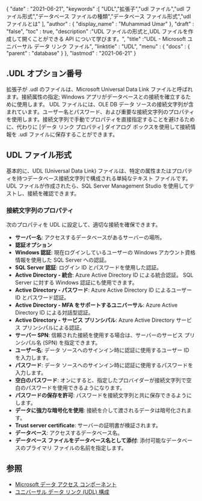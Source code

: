 {
  "date" : "2021-06-21",
  "keywords" :[ "UDL","拡張子","udl ファイル","udl ファイル形式","データベース ファイルの種類","データベース ファイル形式","udl ファイルとは" ],
  "author" : {
    "display_name" : "Muhammad Umar"
},
  "draft" : "false",
  "toc" : true,
  "description" :"UDL ファイルの形式と,UDL ファイルを作成して開くことができる API について学びます。",
  "title" :"UDL - Microsoft ユニバーサル データ リンク ファイル",
  "linktitle" : "UDL",
  "menu" : {
    "docs" : {
      "parent" : "database"
}
},
  "lastmod" : "2021-06-21"
}

## .UDL オプション番号
拡張子が .udl のファイルは、Microsoft Universal Data Link ファイルと呼ばれます。接続属性の指定; Windows アプリがデータベースとの接続を確立するために使用します。 UDL ファイルには、OLE DB データ ソースの接続文字列が含まれています。ユーザー名とパスワード、および重要な接続文字列のプロパティを使用します。接続文字列で手動でプロパティを直接指定することを避けるために、代わりに [データ リンク プロパティ] ダイアログ ボックスを使用して接続情報を .udl ファイルに保存することができます。

## UDL ファイル形式
基本的に、UDL (Universal Data Link) ファイルは、特定の属性またはプロパティを持つデータベース接続文字列で構成される単純なテキスト ファイルです。 UDL ファイルが作成されたら、SQL Server Management Studio を使用してテストし、接続を確認できます。

### 接続文字列のプロパティ
次のプロパティを UDL に設定して、適切な接続を確保できます。

- **サーバー名**: アクセスするデータベースがあるサーバーの場所。
- **認証オプション**
- **Windows 認証**: 現在ログインしているユーザーの Windows アカウント資格情報を使用した SQL Server への認証。
- **SQL Server 認証**: ログイン ID とパスワードを使用した認証。
- **Active Directory - 統合**: Azure Active Directory ID による統合認証。 SQL Server に対する Windows 認証にも使用できます。
- **Active Directory - パスワード**: Azure Active Directory ID によるユーザー ID とパスワード認証。
- **Active Directory - MFA をサポートするユニバーサル**: Azure Active Directory ID による対話型認証。
- **Active Directory - サービス プリンシパル**: Azure Active Directory サービス プリンシパルによる認証。
- **サーバー SPN**: 信頼された接続を使用する場合は、サーバーのサービス プリンシパル名 (SPN) を指定できます。
- **ユーザー名**: データ ソースへのサインイン時に認証に使用するユーザー ID を入力します。
- **パスワード**: データ ソースへのサインイン時に認証に使用するパスワードを入力します。
- **空白のパスワード**: オンにすると、指定したプロバイダーが接続文字列で空白のパスワードを使用できるようになります。
- **パスワードの保存を許可**: パスワードを接続文字列と共に保存できるようにします。
- **データに強力な暗号化を使用**: 接続を介して渡されるデータは暗号化されます。
- **Trust server certificate**: サーバーの証明書が検証されます。
- **データベース**: アクセスするデータベース名。
- **データベース ファイルをデータベース名として添付**: 添付可能なデータベースのプライマリ ファイルの名前を指定します。

## 参照 ##

* [Microsoft データ アクセス コンポーネント](https://en.wikipedia.org/wiki/Microsoft_Data_Access_Components#Universal_data_link)
* [ユニバーサル データ リンク (UDL) 構成](https://learn.microsoft.com/en-us/sql/connect/oledb/help-topics/data-link-pages?view=sql-server-ver15)

